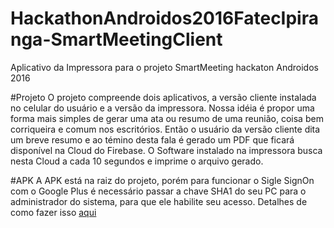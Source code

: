# HackathonAndroidos2016FatecIpiranga-SmartMeetingClient
Aplicativo da Impressora para o projeto SmartMeeting hackaton Androidos 2016
 
#Projeto
O projeto compreende dois aplicativos, a versão cliente instalada no celular do usuário e a versão da impressora. Nossa idéia
é propor uma forma mais simples de gerar uma ata ou resumo de uma reunião, coisa bem corriqueira e comum nos escritórios.
Então o usuário da versão cliente dita um breve resumo e ao témino desta fala é gerado um PDF que ficará disponível na Cloud
do Firebase. O Software instalado na impressora busca nesta Cloud a cada 10 segundos e imprime o arquivo gerado.

#APK
A APK está na raiz do projeto, porém para funcionar o Sigle SignOn com o Google Plus é necessário passar a chave SHA1 do seu 
PC para o administrador do sistema, para que ele habilite seu acesso. Detalhes de como fazer isso [aqui](https://developers.google.com/android/guides/client-auth)
